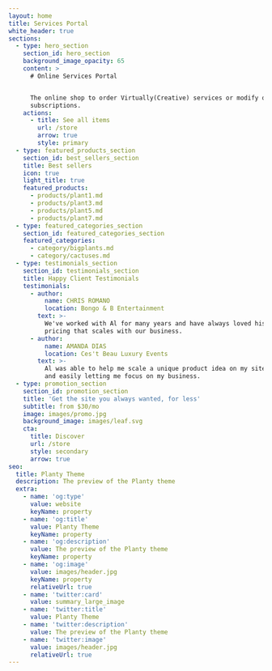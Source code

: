 ```yaml
---
layout: home
title: Services Portal
white_header: true
sections:
  - type: hero_section
    section_id: hero_section
    background_image_opacity: 65
    content: >
      # Online Services Portal


      The online shop to order Virtually(Creative) services or modify ongoing
      subscriptions.
    actions:
      - title: See all items
        url: /store
        arrow: true
        style: primary
  - type: featured_products_section
    section_id: best_sellers_section
    title: Best sellers
    icon: true
    light_title: true
    featured_products:
      - products/plant1.md
      - products/plant3.md
      - products/plant5.md
      - products/plant7.md
  - type: featured_categories_section
    section_id: featured_categories_section
    featured_categories:
      - category/bigplants.md
      - category/cactuses.md
  - type: testimonials_section
    section_id: testimonials_section
    title: Happy Client Testimonials
    testimonials:
      - author:
          name: CHRIS ROMANO
          location: Bongo & B Entertainment
        text: >-
          We've worked with Al for many years and have always loved his fair
          pricing that scales with our business.
      - author:
          name: AMANDA DIAS
          location: Ces't Beau Luxury Events
        text: >-
          Al was able to help me scale a unique product idea on my site quickly
          and easily letting me focus on my business.
  - type: promotion_section
    section_id: promotion_section
    title: 'Get the site you always wanted, for less'
    subtitle: from $30/mo
    image: images/promo.jpg
    background_image: images/leaf.svg
    cta:
      title: Discover
      url: /store
      style: secondary
      arrow: true
seo:
  title: Planty Theme
  description: The preview of the Planty theme
  extra:
    - name: 'og:type'
      value: website
      keyName: property
    - name: 'og:title'
      value: Planty Theme
      keyName: property
    - name: 'og:description'
      value: The preview of the Planty theme
      keyName: property
    - name: 'og:image'
      value: images/header.jpg
      keyName: property
      relativeUrl: true
    - name: 'twitter:card'
      value: summary_large_image
    - name: 'twitter:title'
      value: Planty Theme
    - name: 'twitter:description'
      value: The preview of the Planty theme
    - name: 'twitter:image'
      value: images/header.jpg
      relativeUrl: true
---
```

